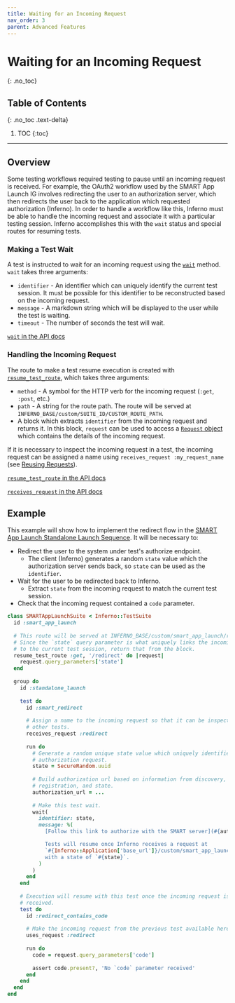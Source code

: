 ```yaml
---
title: Waiting for an Incoming Request
nav_order: 3
parent: Advanced Features
---
```

# Waiting for an Incoming Request
{: .no_toc}

## Table of Contents
{: .no_toc .text-delta}

1. TOC
{:toc}
---
## Overview
Some testing workflows required testing to pause until an incoming request is
received. For example, the OAuth2 workflow used by the SMART App Launch IG
involves redirecting the user to an authorization server, which then redirects
the user back to the application which requested authorization (Inferno). In
order to handle a workflow like this, Inferno must be able to handle the
incoming request and associate it with a particular testing session. Inferno
accomplishes this with the `wait` status and special routes for resuming tests.

### Making a Test Wait
A test is instructed to wait for an incoming request using the
[`wait`](/inferno-core/docs/Inferno/DSL/Results.html#wait-instance_method)
method. `wait` takes three arguments:
* `identifier` - An identifier which can uniquely identify the current test
  session. It must be possible for this identifier to be reconstructed based on
  the incoming request.
* `message` - A markdown string which will be displayed to the user while the
  test is waiting.
* `timeout` - The number of seconds the test will wait.

[`wait` in the API
docs](/inferno-core/docs/Inferno/DSL/Results.html#wait-instance_method)

### Handling the Incoming Request
The route to make a test resume execution is created with
[`resume_test_route`](/inferno-core/docs/Inferno/DSL/Runnable.html#resume_test_route-instance_method),
which takes three arguments:
* `method` - A symbol for the HTTP verb for the incoming request (`:get`,
  `:post`, etc.)
* `path` - A string for the route path. The route will be served at
  `INFERNO_BASE/custom/SUITE_ID/CUSTOM_ROUTE_PATH`.
* A block which extracts `identifier` from the incoming request and returns it.
  In this block, `request` can be used to access a [`Request`
  object](/inferno-core/docs/Inferno/Entities/Request.html) which contains the
  details of the incoming request.
  
If it is necessary to inspect the incoming request in a test, the incoming
request can be assigned a name using `receives_request :my_request_name` (see
[Reusing
Requests](/inferno-core/writing-tests/making-requests.html#reusing-requests)).

[`resume_test_route` in the API
docs](/inferno-core/docs/Inferno/DSL/Runnable.html#resume_test_route-instance_method)

[`receives_request` in the API
docs](/inferno-core/docs/Inferno/DSL/RequestStorage/ClassMethods.html#receives_request-instance_method)

## Example
This example will show how to implement the redirect flow in the [SMART App
Launch Standalone Launch
Sequence](http://hl7.org/fhir/smart-app-launch/1.0.0/#standalone-launch-sequence).
It will be necessary to:
* Redirect the user to the system under test's authorize endpoint.
  * The client (Inferno) generates a random `state` value which the
    authorization server sends back, so `state` can be used as the `identifier`.
* Wait for the user to be redirected back to Inferno.
  * Extract `state` from the incoming request to match the current test session.
* Check that the incoming request contained a `code` parameter.

```ruby
class SMARTAppLaunchSuite < Inferno::TestSuite
  id :smart_app_launch
  
  # This route will be served at INFERNO_BASE/custom/smart_app_launch/redirect
  # Since the `state` query parameter is what uniquely links the incoming request
  # to the current test session, return that from the block.
  resume_test_route :get, '/redirect' do |request|
    request.query_parameters['state']
  end
  
  group do
    id :standalone_launch
    
    test do
      id :smart_redirect
      
      # Assign a name to the incoming request so that it can be inspected by
      # other tests.
      receives_request :redirect
      
      run do
        # Generate a random unique state value which uniquely identifies this
        # authorization request.
        state = SecureRandom.uuid
        
        # Build authorization url based on information from discovery, app
        # registration, and state.
        authorization_url = ...
        
        # Make this test wait.
        wait(
          identifier: state,
          message: %(
            [Follow this link to authorize with the SMART server](#{authorization_url}).

            Tests will resume once Inferno receives a request at
            `#{Inferno::Application['base_url']}/custom/smart_app_launch/redirect`
            with a state of `#{state}`.
          )
        )
      end
    end
    
    # Execution will resume with this test once the incoming request is
    # received.
    test do
      id :redirect_contains_code
      
      # Make the incoming request from the previous test available here.
      uses_request :redirect
      
      run do
        code = request.query_parameters['code']
        
        assert code.present?, 'No `code` parameter received'
      end
    end
  end
end
```
